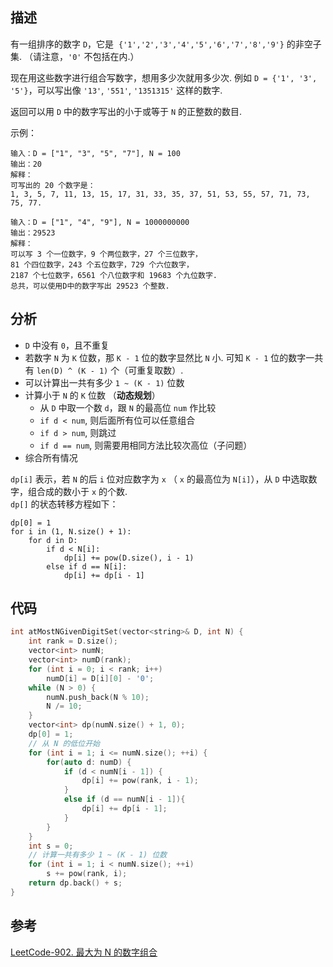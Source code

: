 ## 描述
有一组排序的数字 `D`，它是  `{'1','2','3','4','5','6','7','8','9'}` 的非空子集.
（请注意，`'0'` 不包括在内.）

现在用这些数字进行组合写数字，想用多少次就用多少次.
例如 `D = {'1', '3', '5'}`，可以写出像 `'13'`, `'551'`, `'1351315'` 这样的数字.

返回可以用 `D` 中的数字写出的小于或等于 `N` 的正整数的数目.

示例：
```
输入：D = ["1", "3", "5", "7"], N = 100
输出：20
解释：
可写出的 20 个数字是：
1, 3, 5, 7, 11, 13, 15, 17, 31, 33, 35, 37, 51, 53, 55, 57, 71, 73, 75, 77.

输入：D = ["1", "4", "9"], N = 1000000000
输出：29523
解释：
可以写 3 个一位数字，9 个两位数字，27 个三位数字，
81 个四位数字，243 个五位数字，729 个六位数字，
2187 个七位数字，6561 个八位数字和 19683 个九位数字.
总共，可以使用D中的数字写出 29523 个整数.
```

## 分析
* `D` 中没有 `0`，且不重复
* 若数字 `N` 为 `K` 位数，那 `K - 1` 位的数字显然比 `N` 小. 可知 `K - 1` 位的数字一共有 `len(D) ^ (K - 1)` 个（可重复取数）.
* 可以计算出一共有多少 `1 ~ (K - 1)` 位数
* 计算小于 `N` 的 `K` 位数 （**动态规划**）
  * 从 `D` 中取一个数 `d`，跟 `N` 的最高位 `num` 作比较
  * `if d < num`, 则后面所有位可以任意组合
  * `if d > num`, 则跳过
  * `if d == num`, 则需要用相同方法比较次高位（子问题）
* 综合所有情况

`dp[i]` 表示，若 `N` 的后 `i` 位对应数字为 `x` （ `x` 的最高位为 `N[i]`），从 `D` 中选取数字，组合成的数小于 `x` 的个数.    
`dp[]` 的状态转移方程如下：
```
dp[0] = 1
for i in (1, N.size() + 1):
    for d in D:
        if d < N[i]:
            dp[i] += pow(D.size(), i - 1)
        else if d == N[i]:
            dp[i] += dp[i - 1]
```

## 代码

```cpp
int atMostNGivenDigitSet(vector<string>& D, int N) {
    int rank = D.size();
    vector<int> numN;
    vector<int> numD(rank);
    for (int i = 0; i < rank; i++)
        numD[i] = D[i][0] - '0';
    while (N > 0) { 
        numN.push_back(N % 10); 
        N /= 10;
    }
    vector<int> dp(numN.size() + 1, 0);
    dp[0] = 1;
    // 从 N 的低位开始
    for (int i = 1; i <= numN.size(); ++i) {
        for(auto d: numD) {
            if (d < numN[i - 1]) {
                dp[i] += pow(rank, i - 1);
            }
            else if (d == numN[i - 1]){
                dp[i] += dp[i - 1];
            }
        }
    }
    int s = 0;
    // 计算一共有多少 1 ~ (K - 1) 位数
    for (int i = 1; i < numN.size(); ++i)
        s += pow(rank, i);
    return dp.back() + s;
}
```

## 参考
[LeetCode-902. 最大为 N 的数字组合](https://leetcode-cn.com/problems/numbers-at-most-n-given-digit-set/)